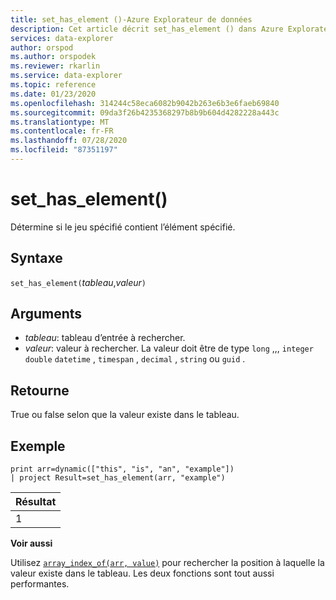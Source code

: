 ```yaml
---
title: set_has_element ()-Azure Explorateur de données
description: Cet article décrit set_has_element () dans Azure Explorateur de données.
services: data-explorer
author: orspod
ms.author: orspodek
ms.reviewer: rkarlin
ms.service: data-explorer
ms.topic: reference
ms.date: 01/23/2020
ms.openlocfilehash: 314244c58eca6082b9042b263e6b3e6faeb69840
ms.sourcegitcommit: 09da3f26b4235368297b8b9b604d4282228a443c
ms.translationtype: MT
ms.contentlocale: fr-FR
ms.lasthandoff: 07/28/2020
ms.locfileid: "87351197"
---
```

# <a name="set_has_element"></a>set_has_element()

Détermine si le jeu spécifié contient l’élément spécifié.

## <a name="syntax"></a>Syntaxe

`set_has_element(`*tableau*,*valeur*`)`

## <a name="arguments"></a>Arguments

* *tableau*: tableau d’entrée à rechercher.
* *valeur*: valeur à rechercher. La valeur doit être de type `long` ,,, `integer` `double` `datetime` , `timespan` , `decimal` , `string` ou `guid` .

## <a name="returns"></a>Retourne

True ou false selon que la valeur existe dans le tableau.

## <a name="example"></a>Exemple

<!-- csl: https://help.kusto.windows.net:443/Samples -->
```kusto
print arr=dynamic(["this", "is", "an", "example"]) 
| project Result=set_has_element(arr, "example")
```

|Résultat|
|---|
|1|

**Voir aussi**

Utilisez [`array_index_of(arr, value)`](arrayindexoffunction.md) pour rechercher la position à laquelle la valeur existe dans le tableau. Les deux fonctions sont tout aussi performantes.
